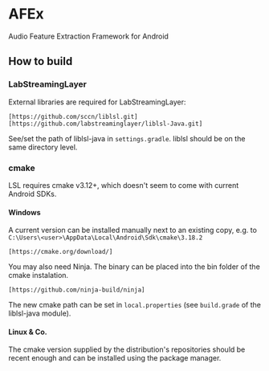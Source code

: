 # AFEx
Audio Feature Extraction Framework for Android

## How to build

### LabStreamingLayer
External libraries are required for LabStreamingLayer:

    [https://github.com/sccn/liblsl.git]
    [https://github.com/labstreaminglayer/liblsl-Java.git]

See/set the path of liblsl-java in ```settings.gradle```. liblsl should be on the same directory level. 

### cmake

LSL requires cmake v3.12+, which doesn't seem to come with current Android SDKs. 

#### Windows 
A current version can be installed manually next to an existing copy, e.g. to ```C:\Users\<user>\AppData\Local\Android\Sdk\cmake\3.18.2```

    [https://cmake.org/download/]

You may also need Ninja. The binary can be placed into the bin folder of the cmake instalation.

    [https://github.com/ninja-build/ninja]

The new cmake path can be set in ```local.properties``` (see ```build.grade``` of the liblsl-java module).

#### Linux & Co. 
The cmake version supplied by the distribution's repositories should be recent enough and can be installed using the package manager. 

